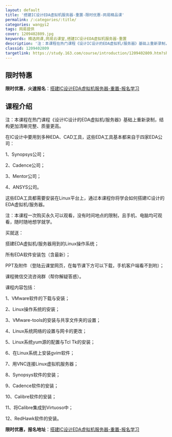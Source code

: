 ```yaml
---
layout: default
title: '搭建IC设计EDA虚拟机服务器-重置-限时优惠-网易精品课'
permalink: /:categories/:title/
categories: wangyi2
tags: 网易提供
cover: 1209402809.jpg
keywords: 精选网课,网易云课堂,搭建IC设计EDA虚拟机服务器-重置
description: '注：本课程在热门课程《设计IC设计的EDA虚拟机/服务器》基础上重新录制，结构更加清晰完整、质量更高。在IC设计中要用到'
classid: 1209402809
targetlink: https://study.163.com/course/introduction/1209402809.htm?share=1&shareId=1025206652&utm_campaign=share&utm_medium=iphoneShare&utm_source=&utm_u=1025206652
---
```


## 限时特惠

**限时优惠，火速报名**：[搭建IC设计EDA虚拟机服务器-重置-报名学习](https://study.163.com/course/introduction/1209402809.htm?share=1&shareId=1025206652&utm_campaign=share&utm_medium=iphoneShare&utm_source=&utm_u=1025206652)

## 课程介绍

注：本课程在热门课程《设计IC设计的EDA虚拟机/服务器》基础上重新录制，结构更加清晰完整、质量更高。



在IC设计中要用到多种EDA、CAD工具，这些EDA工具基本都来自于四家EDA公司：

1、Synopsys公司；

2、Cadence公司；

3、Mentor公司；

4、ANSYS公司。



这些EDA工具都需要安装在Linux平台上，通过本课程你将学会如何搭建IC设计的EDA虚拟机/服务器。



注：本课程一次购买永久可以观看，没有时间地点的限制，且手机、电脑均可观看，随时随地想学就学。



买就送：

搭建EDA虚拟机/服务器用到的Linux操作系统；

所有EDA软件安装包（含最新）；

PPT及附件（登陆云课堂网页，在每节课下方可以下载，手机客户端看不到哟）；

课程微信交流咨询群（帮你解疑答惑）。



课程内容包括：

1、VMware软件的下载与安装；

2、Linux操作系统的安装；

3、VMware-tools的安装与共享文件夹的设置；

4、Linux系统网络的设置与网卡的更改；

5、Linux系统yum源的配置与Tcl Tk的安装；

6、在Linux系统上安装gvim软件；

7、用VNC连接Linux虚拟机服务器；

8、Synopsys软件的安装；

9、Cadence软件的安装；

10、Calibre软件的安装；

11、将Calibre集成到Virtuoso中；

12、RedHawk软件的安装。

**限时优惠，报名地址**：[搭建IC设计EDA虚拟机服务器-重置-报名学习](https://study.163.com/course/introduction/1209402809.htm?share=1&shareId=1025206652&utm_campaign=share&utm_medium=iphoneShare&utm_source=&utm_u=1025206652)

